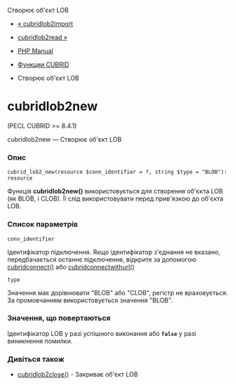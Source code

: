 Створює об'єкт LOB

-   [« cubridlob2import](function.cubrid-lob2-import.html)
    
-   [cubridlob2read »](function.cubrid-lob2-read.html)
    
-   [PHP Manual](index.md)
    
-   [Функции CUBRID](ref.cubrid.md)
    
-   Створює об'єкт LOB
    

# cubridlob2new

(PECL CUBRID >= 8.4.1)

cubridlob2new — Створює об'єкт LOB

### Опис

```methodsynopsis
cubrid_lob2_new(resource $conn_identifier = ?, string $type = "BLOB"): resource
```

Функція **cubridlob2new()** використовується для створення об'єкта LOB (як BLOB, і CLOB). Її слід використовувати перед прив'язкою до об'єкта LOB.

### Список параметрів

`conn_identifier`

Ідентифікатор підключення. Якщо ідентифікатор з'єднання не вказано, передбачається останнє підключення, відкрите за допомогою [cubridconnect()](function.cubrid-connect.html) або [cubridconnectwithurl()](function.cubrid-connect-with-url.html)

`type`

Значення має дорівнювати "BLOB" або "CLOB", регістр не враховується. За промовчанням використовується значення "BLOB".

### Значення, що повертаються

Ідентифікатор LOB у разі успішного виконання або **`false`** у разі виникнення помилки.

### Дивіться також

-   [cubridlob2close()](function.cubrid-lob2-close.html) - Закриває об'єкт LOB